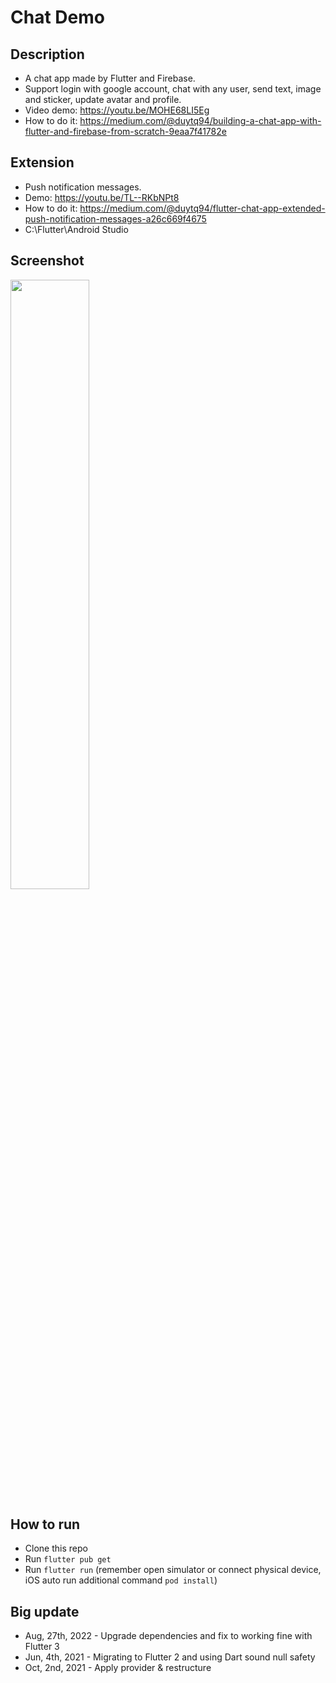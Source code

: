# Chat Demo

## Description
* A chat app made by Flutter and Firebase.
* Support login with google account, chat with any user, send text, image and sticker, update avatar and profile.
* Video demo: https://youtu.be/MOHE68LI5Eg
* How to do it: https://medium.com/@duytq94/building-a-chat-app-with-flutter-and-firebase-from-scratch-9eaa7f41782e

## Extension
* Push notification messages.
* Demo: https://youtu.be/TL--RKbNPt8
* How to do it: https://medium.com/@duytq94/flutter-chat-app-extended-push-notification-messages-a26c669f4675
* C:\Flutter\Android Studio

## Screenshot
<img src="https://raw.githubusercontent.com/duytq94/flutter-chat-demo/master/screenshots/FlutterChatDemo.gif" height="50%" width="50%">

## How to run
* Clone this repo
* Run `flutter pub get`
* Run `flutter run` (remember open simulator or connect physical device, iOS auto run additional command `pod install`)

## Big update
* Aug, 27th, 2022 - Upgrade dependencies and fix to working fine with Flutter 3
* Jun, 4th, 2021 - Migrating to Flutter 2 and using Dart sound null safety
* Oct, 2nd, 2021 - Apply provider & restructure
